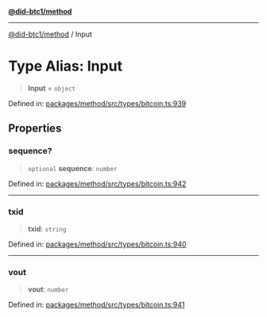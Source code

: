 [**@did-btc1/method**](../README.md)

***

[@did-btc1/method](../globals.md) / Input

# Type Alias: Input

> **Input** = `object`

Defined in: [packages/method/src/types/bitcoin.ts:939](https://github.com/dcdpr/did-btc1-js/blob/751aedd75738c26882a2149e644ae32b9e424707/packages/method/src/types/bitcoin.ts#L939)

## Properties

### sequence?

> `optional` **sequence**: `number`

Defined in: [packages/method/src/types/bitcoin.ts:942](https://github.com/dcdpr/did-btc1-js/blob/751aedd75738c26882a2149e644ae32b9e424707/packages/method/src/types/bitcoin.ts#L942)

***

### txid

> **txid**: `string`

Defined in: [packages/method/src/types/bitcoin.ts:940](https://github.com/dcdpr/did-btc1-js/blob/751aedd75738c26882a2149e644ae32b9e424707/packages/method/src/types/bitcoin.ts#L940)

***

### vout

> **vout**: `number`

Defined in: [packages/method/src/types/bitcoin.ts:941](https://github.com/dcdpr/did-btc1-js/blob/751aedd75738c26882a2149e644ae32b9e424707/packages/method/src/types/bitcoin.ts#L941)
